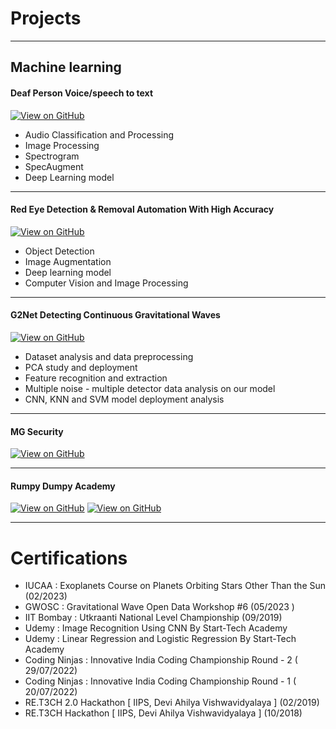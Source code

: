 # Projects
---
## Machine learning

#### Deaf Person Voice/speech to text

[![View on GitHub](https://img.shields.io/badge/Google_Drive-View_on_Google_Drive-yellow?logo=GitHub)](https://drive.google.com/drive/folders/1rfCQD8oEU2zYtAWW2xdPvkfgtaFnhpex?usp=sharing)

* Audio Classification and Processing
* Image Processing
* Spectrogram
* SpecAugment
* Deep Learning model

---
#### Red Eye Detection & Removal Automation With High Accuracy

[![View on GitHub](https://img.shields.io/badge/GitHub-View_on_GitHub-blue?logo=GitHub)](https://github.com/mridulgupta2906/red_eye_detection_and_removal)

* Object Detection
* Image Augmentation
* Deep learning model
* Computer Vision and Image Processing

---
#### G2Net Detecting Continuous Gravitational Waves

[![View on GitHub](https://img.shields.io/badge/GitHub-View_on_GitHub-blue?logo=GitHub)](https://github.com/mridulgupta2906/G2net-CGW)

* Dataset analysis and data preprocessing
* PCA study and deployment
* Feature recognition and extraction
* Multiple noise - multiple detector data analysis on our model
* CNN, KNN and SVM model deployment analysis

---
#### MG Security

[![View on GitHub](https://img.shields.io/badge/GitHub-View_on_GitHub-blue?logo=GitHub)](https://github.com/mridulgupta2906/knaman)        

---
#### Rumpy Dumpy Academy

[![View on GitHub](https://img.shields.io/badge/GitHub-View_on_GitHub-blue?logo=GitHub)](https://github.com/mridulgupta2906/MGSecurity)    [![View on GitHub](https://img.shields.io/badge/Live-Web_App_Link-red?logo=GitHub)](https://rumpydumpy.vercel.app/)

---


# Certifications

*  IUCAA : Exoplanets Course on Planets Orbiting Stars Other Than the Sun (02/2023)
*  GWOSC : Gravitational Wave Open Data Workshop #6 (05/2023 )
*  IIT Bombay : Utkraanti National Level Championship (09/2019)
*  Udemy : Image Recognition Using CNN By Start-Tech Academy
*  Udemy : Linear Regression and Logistic Regression By Start-Tech Academy
*  Coding Ninjas : Innovative India Coding Championship Round - 2 ( 29/07/2022)
*  Coding Ninjas : Innovative India Coding Championship Round - 1 ( 20/07/2022)
*  RE.T3CH 2.0 Hackathon [ IIPS, Devi Ahilya Vishwavidyalaya ] (02/2019)
*  RE.T3CH Hackathon [ IIPS, Devi Ahilya Vishwavidyalaya ] (10/2018)
